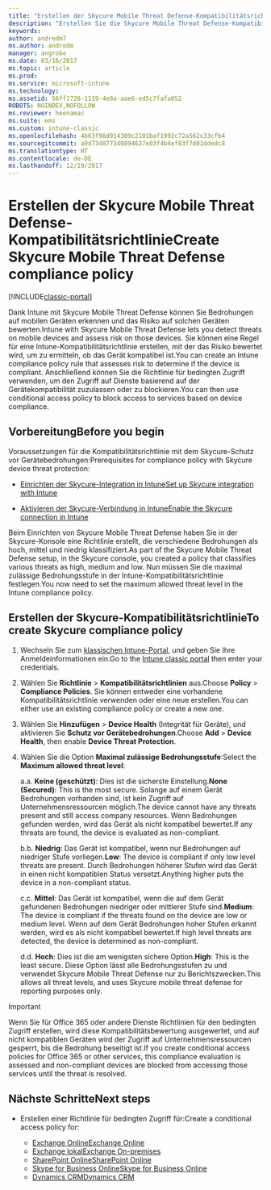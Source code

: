 ```yaml
---
title: "Erstellen der Skycure Mobile Threat Defense-Kompatibilitätsrichtlinie"
description: "Erstellen Sie die Skycure Mobile Threat Defense-Kompatibilitätsrichtlinie im klassischen Intune-Portal."
keywords: 
author: andredm7
ms.author: andredm
manager: angrobe
ms.date: 03/16/2017
ms.topic: article
ms.prod: 
ms.service: microsoft-intune
ms.technology: 
ms.assetid: 56ff1728-1119-4e8a-aae6-ed5c7fafa052
ROBOTS: NOINDEX,NOFOLLOW
ms.reviewer: heenamac
ms.suite: ems
ms.custom: intune-classic
ms.openlocfilehash: 4b63f98d914309c2101baf1992c72a562c33cfb4
ms.sourcegitcommit: a9d734877340894637e03f4b4ef83f7d01ddedc8
ms.translationtype: HT
ms.contentlocale: de-DE
ms.lasthandoff: 12/19/2017
---
```

# <a name="create-skycure-mobile-threat-defense-compliance-policy"></a><span data-ttu-id="89037-103">Erstellen der Skycure Mobile Threat Defense-Kompatibilitätsrichtlinie</span><span class="sxs-lookup"><span data-stu-id="89037-103">Create Skycure Mobile Threat Defense compliance policy</span></span>

[!INCLUDE[classic-portal](../includes/classic-portal.md)]

<span data-ttu-id="89037-104">Dank Intune mit Skycure Mobile Threat Defense können Sie Bedrohungen auf mobilen Geräten erkennen und das Risiko auf solchen Geräten bewerten.</span><span class="sxs-lookup"><span data-stu-id="89037-104">Intune with Skycure Mobile Threat Defense lets you detect threats on mobile devices and assess risk on those devices.</span></span> <span data-ttu-id="89037-105">Sie können eine Regel für eine Intune-Kompatibilitätsrichtlinie erstellen, mit der das Risiko bewertet wird, um zu ermitteln, ob das Gerät kompatibel ist.</span><span class="sxs-lookup"><span data-stu-id="89037-105">You can create an Intune compliance policy rule that assesses risk to determine if the device is compliant.</span></span> <span data-ttu-id="89037-106">Anschließend können Sie die Richtlinie für bedingten Zugriff verwenden, um den Zugriff auf Dienste basierend auf der Gerätekompatibilität zuzulassen oder zu blockieren.</span><span class="sxs-lookup"><span data-stu-id="89037-106">You can then use conditional access policy to block access to services based on device compliance.</span></span>

## <a name="before-you-begin"></a><span data-ttu-id="89037-107">Vorbereitung</span><span class="sxs-lookup"><span data-stu-id="89037-107">Before you begin</span></span>

<span data-ttu-id="89037-108">Voraussetzungen für die Kompatibilitätsrichtlinie mit dem Skycure-Schutz vor Gerätebedrohungen:</span><span class="sxs-lookup"><span data-stu-id="89037-108">Prerequisites for compliance policy with Skycure device threat protection:</span></span>

-   [<span data-ttu-id="89037-109">Einrichten der Skycure-Integration in Intune</span><span class="sxs-lookup"><span data-stu-id="89037-109">Set up Skycure integration with Intune</span></span>](/intune-classic/deploy-use/setup-the-skycure-integration-with-Intune)

-   [<span data-ttu-id="89037-110">Aktivieren der Skycure-Verbindung in Intune</span><span class="sxs-lookup"><span data-stu-id="89037-110">Enable the Skycure connection in Intune</span></span>](/intune-classic/deploy-use/enable-skycure-mobile-threat-defense-in-intune)

<span data-ttu-id="89037-111">Beim Einrichten von Skycure Mobile Threat Defense haben Sie in der Skycure-Konsole eine Richtlinie erstellt, die verschiedene Bedrohungen als hoch, mittel und niedrig klassifiziert.</span><span class="sxs-lookup"><span data-stu-id="89037-111">As part of the Skycure Mobile Threat Defense setup, in the Skycure console, you created a policy that classifies various threats as high, medium and low.</span></span> <span data-ttu-id="89037-112">Nun müssen Sie die maximal zulässige Bedrohungsstufe in der Intune-Kompatibilitätsrichtlinie festlegen.</span><span class="sxs-lookup"><span data-stu-id="89037-112">You now need to set the maximum allowed threat level in the Intune compliance policy.</span></span>

## <a name="to-create-skycure-compliance-policy"></a><span data-ttu-id="89037-113">Erstellen der Skycure-Kompatibilitätsrichtlinie</span><span class="sxs-lookup"><span data-stu-id="89037-113">To create Skycure compliance policy</span></span>

1.  <span data-ttu-id="89037-114">Wechseln Sie zum [klassischen Intune-Portal](https://manage.microsoft.com/), und geben Sie Ihre Anmeldeinformationen ein.</span><span class="sxs-lookup"><span data-stu-id="89037-114">Go to the [Intune classic portal](https://manage.microsoft.com/) then enter your credentials.</span></span>

2.  <span data-ttu-id="89037-115">Wählen Sie **Richtlinie** &gt; **Kompatibilitätsrichtlinien** aus.</span><span class="sxs-lookup"><span data-stu-id="89037-115">Choose **Policy** &gt; **Compliance Policies**.</span></span> <span data-ttu-id="89037-116">Sie können entweder eine vorhandene Kompatibilitätsrichtlinie verwenden oder eine neue erstellen.</span><span class="sxs-lookup"><span data-stu-id="89037-116">You can either use an existing compliance policy or create a new one.</span></span>

3.  <span data-ttu-id="89037-117">Wählen Sie **Hinzufügen** &gt; **Device Health** (Integrität für Geräte), und aktivieren Sie **Schutz vor Gerätebedrohungen**.</span><span class="sxs-lookup"><span data-stu-id="89037-117">Choose **Add** &gt; **Device Health**, then enable **Device Threat Protection**.</span></span>

4.  <span data-ttu-id="89037-118">Wählen Sie die Option **Maximal zulässige Bedrohungsstufe**:</span><span class="sxs-lookup"><span data-stu-id="89037-118">Select the **Maximum allowed threat level**:</span></span>

    <span data-ttu-id="89037-119">a.</span><span class="sxs-lookup"><span data-stu-id="89037-119">a.</span></span>  <span data-ttu-id="89037-120">**Keine (geschützt)**: Dies ist die sicherste Einstellung.</span><span class="sxs-lookup"><span data-stu-id="89037-120">**None (Secured)**: This is the most secure.</span></span> <span data-ttu-id="89037-121">Solange auf einem Gerät Bedrohungen vorhanden sind, ist kein Zugriff auf Unternehmensressourcen möglich.</span><span class="sxs-lookup"><span data-stu-id="89037-121">The device cannot have any threats present and still access company resources.</span></span> <span data-ttu-id="89037-122">Wenn Bedrohungen gefunden werden, wird das Gerät als nicht kompatibel bewertet.</span><span class="sxs-lookup"><span data-stu-id="89037-122">If any threats are found, the device is evaluated as non-compliant.</span></span>

    <span data-ttu-id="89037-123">b.</span><span class="sxs-lookup"><span data-stu-id="89037-123">b.</span></span>  <span data-ttu-id="89037-124">**Niedrig**: Das Gerät ist kompatibel, wenn nur Bedrohungen auf niedriger Stufe vorliegen.</span><span class="sxs-lookup"><span data-stu-id="89037-124">**Low**: The device is compliant if only low level threats are present.</span></span> <span data-ttu-id="89037-125">Durch Bedrohungen höherer Stufen wird das Gerät in einen nicht kompatiblen Status versetzt.</span><span class="sxs-lookup"><span data-stu-id="89037-125">Anything higher puts the device in a non-compliant status.</span></span>

    <span data-ttu-id="89037-126">c.</span><span class="sxs-lookup"><span data-stu-id="89037-126">c.</span></span>  <span data-ttu-id="89037-127">**Mittel**: Das Gerät ist kompatibel, wenn die auf dem Gerät gefundenen Bedrohungen niedriger oder mittlerer Stufe sind.</span><span class="sxs-lookup"><span data-stu-id="89037-127">**Medium**: The device is compliant if the threats found on the device are low or medium level.</span></span> <span data-ttu-id="89037-128">Wenn auf dem Gerät Bedrohungen hoher Stufen erkannt werden, wird es als nicht kompatibel bewertet.</span><span class="sxs-lookup"><span data-stu-id="89037-128">If high level threats are detected, the device is determined as non-compliant.</span></span>

    <span data-ttu-id="89037-129">d.</span><span class="sxs-lookup"><span data-stu-id="89037-129">d.</span></span>  <span data-ttu-id="89037-130">**Hoch**: Dies ist die am wenigsten sichere Option.</span><span class="sxs-lookup"><span data-stu-id="89037-130">**High**: This is the least secure.</span></span> <span data-ttu-id="89037-131">Diese Option lässt alle Bedrohungsstufen zu und verwendet Skycure Mobile Threat Defense nur zu Berichtszwecken.</span><span class="sxs-lookup"><span data-stu-id="89037-131">This allows all threat levels, and uses Skycure mobile threat defense for reporting purposes only.</span></span>

> [!IMPORTANT]
> <span data-ttu-id="89037-132">Wenn Sie für Office 365 oder andere Dienste Richtlinien für den bedingten Zugriff erstellen, wird diese Kompatibilitätsbewertung ausgewertet, und auf nicht kompatiblen Geräten wird der Zugriff auf Unternehmensressourcen gesperrt, bis die Bedrohung beseitigt ist.</span><span class="sxs-lookup"><span data-stu-id="89037-132">If you create conditional access policies for Office 365 or other services, this compliance evaluation is assessed and non-compliant devices are blocked from accessing those services until the threat is resolved.</span></span>

## <a name="span-idmonitor-device-threats-classanchorspan-idnext-steps-classanchorspan-idtoc477360344-classanchorspanspanspannext-steps"></a><span data-ttu-id="89037-133"><span id="monitor-device-threats" class="anchor"><span id="next-steps" class="anchor"><span id="_Toc477360344" class="anchor"></span></span></span>Nächste Schritte</span><span class="sxs-lookup"><span data-stu-id="89037-133"><span id="monitor-device-threats" class="anchor"><span id="next-steps" class="anchor"><span id="_Toc477360344" class="anchor"></span></span></span>Next steps</span></span>

-   <span data-ttu-id="89037-134">Erstellen einer Richtlinie für bedingten Zugriff für:</span><span class="sxs-lookup"><span data-stu-id="89037-134">Create a conditional access policy for:</span></span>

    -   [<span data-ttu-id="89037-135">Exchange Online</span><span class="sxs-lookup"><span data-stu-id="89037-135">Exchange Online</span></span>](/intune-classic/deploy-use/restrict-access-to-exchange-online-with-microsoft-intune)
    -   [<span data-ttu-id="89037-136">Exchange lokal</span><span class="sxs-lookup"><span data-stu-id="89037-136">Exchange On-premises</span></span>](/intune-classic/deploy-use/restrict-access-to-exchange-onpremises-with-microsoft-intune)
    -   [<span data-ttu-id="89037-137">SharePoint Online</span><span class="sxs-lookup"><span data-stu-id="89037-137">SharePoint Online</span></span>](/intune-classic/deploy-use/restrict-access-to-sharepoint-online-with-microsoft-intune)
    -   [<span data-ttu-id="89037-138">Skype for Business Online</span><span class="sxs-lookup"><span data-stu-id="89037-138">Skype for Business Online</span></span>](/intune-classic/deploy-use/restrict-access-to-skype-for-business-online-with-microsoft-intune)
    -   [<span data-ttu-id="89037-139">Dynamics CRM</span><span class="sxs-lookup"><span data-stu-id="89037-139">Dynamics CRM</span></span>](/intune-classic/deploy-use/restrict-access-to-dynamics-crm-online-with-microsoft-intune)
